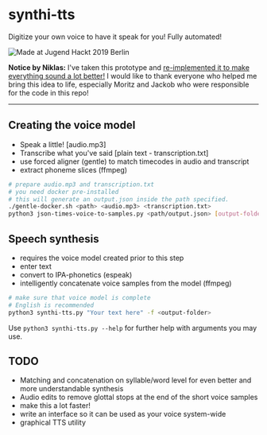 # synthi-tts

Digitize your own voice to have it speak for you! Fully automated!

![Made at Jugend Hackt 2019 Berlin](http://jhbadge.com/?evt=ber&year=2019)

**Notice by Niklas:** I've taken this prototype and [re-implemented it to make everything sound a lot better!](https://github.com/nkreer/sinatoki) I would like to thank everyone who helped me bring this idea to life, especially Moritz and Jackob who were responsible for the code in this repo!

---

## Creating the voice model

- Speak a little! [audio.mp3]
- Transcribe what you've said [plain text - transcription.txt]
- use forced aligner (gentle) to match timecodes in audio and transcript
- extract phoneme slices (ffmpeg)

```bash
# prepare audio.mp3 and transcription.txt
# you need docker pre-installed
# this will generate an output.json inside the path specified.
./gentle-docker.sh <path> <audio.mp3> <transcription.txt>
python3 json-times-voice-to-samples.py <path/output.json> [output-folder]
```

## Speech synthesis

- requires the voice model created prior to this step
- enter text
- convert to IPA-phonetics (espeak)
- intelligently concatenate voice samples from the model (ffmpeg)

```bash
# make sure that voice model is complete
# English is recommended
python3 synthi-tts.py "Your text here" -f <output-folder>
```

Use ```python3 synthi-tts.py --help``` for further help with arguments you may use.

## TODO

* Matching and concatenation on syllable/word level for even better and more understandable synthesis
* Audio edits to remove glottal stops at the end of the short voice samples
* make this a lot faster!
* write an interface so it can be used as your voice system-wide
* graphical TTS utility
